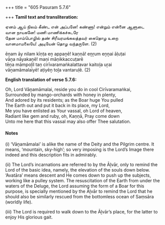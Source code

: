 +++
title = "605 Pasuram 5.7.6"

+++
**Tamil text and transliteration:**

ஏனம் ஆய் நிலம் கீண்ட என் அப்பனே! கண்ணா! என்றும் என்னை ஆளுடை  
வான நாயகனே! மணி மாணிக்கச்சுடரே  
தேன மாம்பொழில் தண் சிரீவரமங்கலத்தவர் கைதொழ உறை  
வானமாமலையே! அடியேன் தொழ வந்தருளே. (2)

ēṉam āy nilam kīṇṭa eṉ appaṉē! kaṇṇā! eṉṟum eṉṉai āḷuṭai  
vāṉa nāyakaṉē! maṇi māṇikkaccuṭarē  
tēṉa māmpoḻil taṇ cirīvaramaṅkalattavar kaitoḻa uṟai  
vāṉamāmalaiyē! aṭiyēṉ toḻa vantaruḷē. (2)

**English translation of verse 5.7.6:**

Oh, Lord Vāṉamāmalai, reside you do in cool Cirīvaramaṅkai,  
Surrounded by mango-orchards with honey in plenty,  
And adored by its residents; as the Boar huge You pulled  
The Earth out and put it back in its place, my Lord,  
Me you have enlisted as Your vassal, oh Lord of heaven,  
Radiant like gem and ruby, oh, Kaṇṇā, Pray come down  
Unto me here that this vassal may also offer Thee salutation.

#### Notes

\(i\) ‘Vāṉamāmalai’ is alike the name of the Deity and the Pilgrim centre. It means, ‘mountain, sky-high’; so very imposing is the Lord’s Image there indeed and this description fits in admirably.

\(ii\) The Lord’s incarnations are referred to by the Āḻvār, only to remind the Lord of the basic idea, namely, the elevation of the souls down below. ‘Avatāra’ means descent and He comes down to push up the subjects, working like a pulley system. The resuscitation of the Earth from under the waters of the Deluge, the Lord assuming the form of a Boar for this purpose, is specially mentioned by the Āḻvār to remind the Lord that he should also be similarly rescued from the bottomless ocean of Saṃsāra (worldly life).

\(iii\) The Lord is required to walk down to the Āḻvār’s place, for the latter to enjoy His glorious gait.


